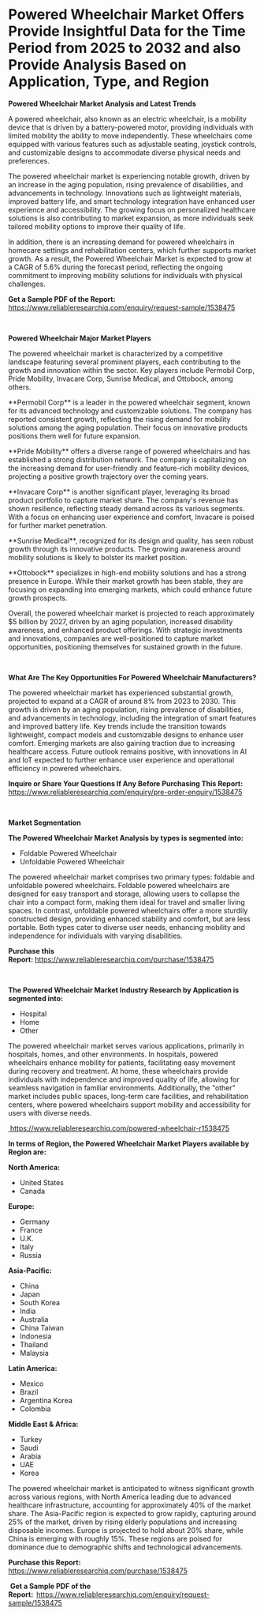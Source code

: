 <p><h1>Powered Wheelchair Market Offers Provide Insightful Data for the Time Period from 2025 to 2032 and also Provide Analysis Based on Application, Type, and Region</h1></p><p><strong>Powered Wheelchair Market Analysis and Latest Trends</strong></p>
<p><p>A powered wheelchair, also known as an electric wheelchair, is a mobility device that is driven by a battery-powered motor, providing individuals with limited mobility the ability to move independently. These wheelchairs come equipped with various features such as adjustable seating, joystick controls, and customizable designs to accommodate diverse physical needs and preferences.</p><p>The powered wheelchair market is experiencing notable growth, driven by an increase in the aging population, rising prevalence of disabilities, and advancements in technology. Innovations such as lightweight materials, improved battery life, and smart technology integration have enhanced user experience and accessibility. The growing focus on personalized healthcare solutions is also contributing to market expansion, as more individuals seek tailored mobility options to improve their quality of life.</p><p>In addition, there is an increasing demand for powered wheelchairs in homecare settings and rehabilitation centers, which further supports market growth. As a result, the Powered Wheelchair Market is expected to grow at a CAGR of 5.6% during the forecast period, reflecting the ongoing commitment to improving mobility solutions for individuals with physical challenges.</p></p>
<p><strong>Get a Sample PDF of the Report:&nbsp;</strong> <a href="https://www.reliableresearchiq.com/enquiry/request-sample/1538475?utm_campaign=2750&utm_medium=2&utm_source=Github&utm_content=ia&utm_term=13042025&utm_id=powered-wheelchair">https://www.reliableresearchiq.com/enquiry/request-sample/1538475</a></p>
<p>&nbsp;</p>
<p><strong>Powered Wheelchair Major Market Players</strong></p>
<p><p>The powered wheelchair market is characterized by a competitive landscape featuring several prominent players, each contributing to the growth and innovation within the sector. Key players include Permobil Corp, Pride Mobility, Invacare Corp, Sunrise Medical, and Ottobock, among others.</p><p>**Permobil Corp** is a leader in the powered wheelchair segment, known for its advanced technology and customizable solutions. The company has reported consistent growth, reflecting the rising demand for mobility solutions among the aging population. Their focus on innovative products positions them well for future expansion.</p><p>**Pride Mobility** offers a diverse range of powered wheelchairs and has established a strong distribution network. The company is capitalizing on the increasing demand for user-friendly and feature-rich mobility devices, projecting a positive growth trajectory over the coming years.</p><p>**Invacare Corp** is another significant player, leveraging its broad product portfolio to capture market share. The company's revenue has shown resilience, reflecting steady demand across its various segments. With a focus on enhancing user experience and comfort, Invacare is poised for further market penetration.</p><p>**Sunrise Medical**, recognized for its design and quality, has seen robust growth through its innovative products. The growing awareness around mobility solutions is likely to bolster its market position.</p><p>**Ottobock** specializes in high-end mobility solutions and has a strong presence in Europe. While their market growth has been stable, they are focusing on expanding into emerging markets, which could enhance future growth prospects.</p><p>Overall, the powered wheelchair market is projected to reach approximately $5 billion by 2027, driven by an aging population, increased disability awareness, and enhanced product offerings. With strategic investments and innovations, companies are well-positioned to capture market opportunities, positioning themselves for sustained growth in the future.</p></p>
<p>&nbsp;</p>
<p><strong>What Are The Key Opportunities For Powered Wheelchair Manufacturers?</strong></p>
<p><p>The powered wheelchair market has experienced substantial growth, projected to expand at a CAGR of around 8% from 2023 to 2030. This growth is driven by an aging population, rising prevalence of disabilities, and advancements in technology, including the integration of smart features and improved battery life. Key trends include the transition towards lightweight, compact models and customizable designs to enhance user comfort. Emerging markets are also gaining traction due to increasing healthcare access. Future outlook remains positive, with innovations in AI and IoT expected to further enhance user experience and operational efficiency in powered wheelchairs.</p></p>
<p><strong>Inquire or Share Your Questions If Any Before Purchasing This Report:</strong> <a href="https://www.reliableresearchiq.com/enquiry/pre-order-enquiry/1538475?utm_campaign=2750&utm_medium=2&utm_source=Github&utm_content=ia&utm_term=13042025&utm_id=powered-wheelchair">https://www.reliableresearchiq.com/enquiry/pre-order-enquiry/1538475</a></p>
<p>&nbsp;</p>
<p><strong>Market Segmentation</strong></p>
<p><strong>The Powered Wheelchair Market Analysis by types is segmented into:</strong></p>
<p><ul><li>Foldable Powered Wheelchair</li><li>Unfoldable Powered Wheelchair</li></ul></p>
<p><p>The powered wheelchair market comprises two primary types: foldable and unfoldable powered wheelchairs. Foldable powered wheelchairs are designed for easy transport and storage, allowing users to collapse the chair into a compact form, making them ideal for travel and smaller living spaces. In contrast, unfoldable powered wheelchairs offer a more sturdily constructed design, providing enhanced stability and comfort, but are less portable. Both types cater to diverse user needs, enhancing mobility and independence for individuals with varying disabilities.</p></p>
<p><strong>Purchase this Report:&nbsp;</strong><a href="https://www.reliableresearchiq.com/purchase/1538475?utm_campaign=2750&utm_medium=2&utm_source=Github&utm_content=ia&utm_term=13042025&utm_id=powered-wheelchair">https://www.reliableresearchiq.com/purchase/1538475</a></p>
<p>&nbsp;</p>
<p><strong>The Powered Wheelchair Market Industry Research by Application is segmented into:</strong></p>
<p><ul><li>Hospital</li><li>Home</li><li>Other</li></ul></p>
<p><p>The powered wheelchair market serves various applications, primarily in hospitals, homes, and other environments. In hospitals, powered wheelchairs enhance mobility for patients, facilitating easy movement during recovery and treatment. At home, these wheelchairs provide individuals with independence and improved quality of life, allowing for seamless navigation in familiar environments. Additionally, the "other" market includes public spaces, long-term care facilities, and rehabilitation centers, where powered wheelchairs support mobility and accessibility for users with diverse needs.</p></p>
<p><a href="https://www.reliableresearchiq.com/powered-wheelchair-r1538475?utm_campaign=2750&utm_medium=2&utm_source=Github&utm_content=ia&utm_term=13042025&utm_id=powered-wheelchair">&nbsp;https://www.reliableresearchiq.com/powered-wheelchair-r1538475</a></p>
<p><strong>In terms of Region, the Powered Wheelchair Market Players available by Region are:</strong></p>
<p>
    <p> <strong> North America: </strong>
        <ul>
            <li>United States</li>
            <li>Canada</li>
        </ul>
        </p> 
    <p> <strong> Europe: </strong>
        <ul>
            <li>Germany</li>
            <li>France</li>
            <li>U.K.</li>
            <li>Italy</li>
            <li>Russia</li>
        </ul>
        </p> 
    <p> <strong> Asia-Pacific: </strong>
        <ul>
            <li>China</li>
            <li>Japan</li>
            <li>South Korea</li>
            <li>India</li>
            <li>Australia</li>
            <li>China Taiwan</li>
            <li>Indonesia</li>
            <li>Thailand</li>
            <li>Malaysia</li>
        </ul>
        </p> 
    <p> <strong> Latin America: </strong>
        <ul>
            <li>Mexico</li>
            <li>Brazil</li>
            <li>Argentina Korea</li>
            <li>Colombia</li>
        </ul>
        </p> 
    <p> <strong> Middle East & Africa: </strong>
        <ul>
            <li>Turkey</li>
            <li>Saudi</li>
            <li>Arabia</li>
            <li>UAE</li>
            <li>Korea</li>
        </ul>
    </p>
    </p>
<p><p>The powered wheelchair market is anticipated to witness significant growth across various regions, with North America leading due to advanced healthcare infrastructure, accounting for approximately 40% of the market share. The Asia-Pacific region is expected to grow rapidly, capturing around 25% of the market, driven by rising elderly populations and increasing disposable incomes. Europe is projected to hold about 20% share, while China is emerging with roughly 15%. These regions are poised for dominance due to demographic shifts and technological advancements.</p></p>
<p><strong>Purchase this Report: </strong><a href="https://www.reliableresearchiq.com/purchase/1538475?utm_campaign=2750&utm_medium=2&utm_source=Github&utm_content=ia&utm_term=13042025&utm_id=powered-wheelchair">https://www.reliableresearchiq.com/purchase/1538475</a></p>
<p>&nbsp;<strong>Get a Sample PDF of the Report:&nbsp;&nbsp;</strong><a href="https://www.reliableresearchiq.com/enquiry/request-sample/1538475?utm_campaign=2750&utm_medium=2&utm_source=Github&utm_content=ia&utm_term=13042025&utm_id=powered-wheelchair">https://www.reliableresearchiq.com/enquiry/request-sample/1538475</a></p>
<p><strong></strong></p>
<p><p></p><p></p><p></p></p>